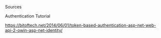 ﻿Sources


Authentication Tutorial 

https://bitoftech.net/2014/06/01/token-based-authentication-asp-net-web-api-2-owin-asp-net-identity/
